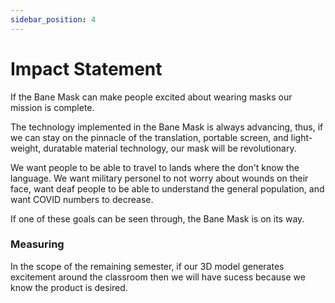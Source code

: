 ```yaml
---
sidebar_position: 4
---
```


# Impact Statement

If the Bane Mask can make people excited about wearing masks our mission is complete.

The technology implemented in the Bane Mask is always advancing, thus, if we can stay on the pinnacle of the translation, portable screen, and light-weight, duratable material technology, our mask will be revolutionary. 

We want people to be able to travel to lands where the don't know the language. We want military personel to not worry about wounds on their face, want deaf people to be able to understand the general population, and want COVID numbers to decrease. 

If one of these goals can be seen through, the Bane Mask is on its way.

### Measuring

In the scope of the remaining semester, if our 3D model generates excitement around the classroom then we will have sucess because we know the product is desired.
